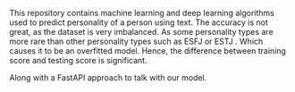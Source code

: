 This repository contains machine learning and deep learning algorithms used to predict personality of a person using text. The accuracy is not great,  as  the dataset is very imbalanced. As some personality types are more rare than other personality types such as ESFJ or ESTJ . Which causes it to be an overfitted model. Hence, the difference between training score and testing score is significant. 

Along with a FastAPI approach to talk with our model.
